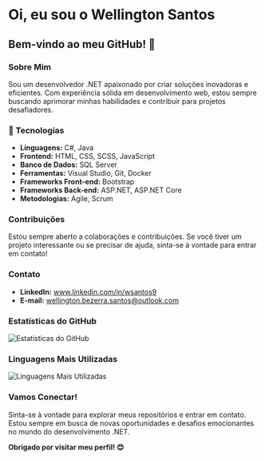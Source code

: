 # Oi, eu sou o Wellington Santos

## Bem-vindo ao meu GitHub! 👋

### Sobre Mim
Sou um desenvolvedor .NET apaixonado por criar soluções inovadoras e eficientes. Com experiência sólida em desenvolvimento web, estou sempre buscando aprimorar minhas habilidades e contribuir para projetos desafiadores.

### 🚀 Tecnologias
- **Linguagens:** C#, Java
- **Frontend:** HTML, CSS, SCSS, JavaScript
- **Banco de Dados:** SQL Server
- **Ferramentas:** Visual Studio, Git, Docker
- **Frameworks Front-end:** Bootstrap
- **Frameworks Back-end:** ASP.NET, ASP.NET Core
- **Metodologias:** Agile, Scrum


### Contribuições
Estou sempre aberto a colaborações e contribuições. Se você tiver um projeto interessante ou se precisar de ajuda, sinta-se à vontade para entrar em contato!

### Contato
- **LinkedIn:** www.linkedin.com/in/wsantos9
- **E-mail:** wellington.bezerra.santos@outlook.com

### Estatísticas do GitHub
![Estatísticas do GitHub](https://github-readme-stats.vercel.app/api?username=dev-wsantos&show_icons=true&count_private=true&hide=contribs)

### Linguagens Mais Utilizadas
![Linguagens Mais Utilizadas](https://github-readme-stats.vercel.app/api/top-langs/?username=dev-wsantos&layout=compact)

### Vamos Conectar!
Sinta-se à vontade para explorar meus repositórios e entrar em contato. Estou sempre em busca de novas oportunidades e desafios emocionantes no mundo do desenvolvimento .NET.

**Obrigado por visitar meu perfil! 😊**
